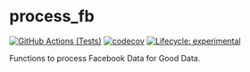 # process_fb
[![GitHub Actions (Tests)](https://github.com/hamishgibbs/process_fb/workflows/Tests/badge.svg)](https://github.com/hamishgibbs/process_fb)
[![codecov](https://codecov.io/gh/hamishgibbs/process_fb/branch/master/graph/badge.svg)](https://codecov.io/gh/hamishgibbs/process_fb)
[![Lifecycle: experimental](https://img.shields.io/badge/lifecycle-experimental-orange.svg)](https://github.com/hamishgibbs/fbutils_py)

Functions to process Facebook Data for Good Data.
